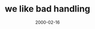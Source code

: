 ---
layout: base.njk
title : 'we like bad handling' 
view_title : 'we like bad handling' 
year : '2000' 
date : '2000-02-16' 
img_file : '/drawing/weliketbad.png' 
html_file : 'welikebad' 
next_html : 'thesegerms.html' 
year_order : '180' 
permalink : "title/{{html_file}}.html"
---